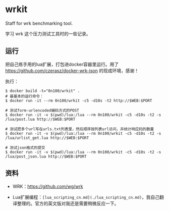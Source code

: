 # wrkit
Staff for wrk benchmarking tool.

学习 wrk 这个压力测试工具时的一些记录。

## 运行

把自己练手用的lua扩展，打包进docker容器里运行。用了 https://github.com/czerasz/docker-wrk-json 的现成环境，感谢！

执行：

```
$ docker build -t="0n100/wrkit" .
# 最基本的运行命令：
$ docker run -it --rm 0n100/wrkit -c5 -d10s -t2 http://$WEB:$PORT

# 测试form-urlencoded编码方式的POST
$ docker run -it -v $(pwd)/lua:/lua --rm 0n100/wrkit -c5 -d10s -t2 -s /lua/post.lua http://$WEB:$PORT

# 测试把多个url写在urls.txt列表里，然后顺序按列表url访问，并统计响应码的数量
$ docker run -it -v $(pwd)/lua:/lua --rm 0n100/wrkit -c5 -d10s -t2 -s /lua/urlist_get.lua http://$WEB:$PORT

# 测试json格式的提交
$ docker run -it -v $(pwd)/lua:/lua --rm 0n100/wrkit -c5 -d10s -t2 -s /lua/post_json.lua http://$WEB:$PORT
```

## 资料

- WRK：https://github.com/wg/wrk

- Lua扩展编程：`[lua_scripting_cn.md](./lua_scripting_cn.md)`，我自己翻译整理的。官方的英文版对我还是需要稍微反应一下。

